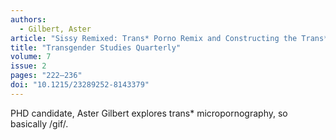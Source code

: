 ```yaml
---
authors:
  - Gilbert, Aster
article: "Sissy Remixed: Trans* Porno Remix and Constructing the Trans* Subject"
title: "Transgender Studies Quarterly"
volume: 7
issue: 2
pages: "222–236"
doi: "10.1215/23289252-8143379"
---
```


PHD candidate, Aster Gilbert explores trans\* micropornography, so
basically /gif/.
